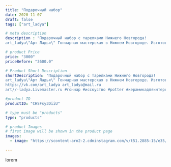 ```yaml
---
title: "Подарочный набор"
date: 2020-11-07
draft: false
tags: ["art_ladya"]

# meta description
description : "Подарочный набор с тарелками Нижнего Новгорода! 
art_ladya\"Арт Ладья\" Гончарная мастерская в Нижнем Новгороде. Изготовление керамики и мастер//-классы по обуч"

# product Price
price: "3000"
priceBefore: "3600.0"

# Product Short Description
shortDescription: "Подарочный набор с тарелками Нижнего Новгорода! 
art_ladya\"Арт Ладья\" Гончарная мастерская в Нижнем Новгороде. Изготовление керамики и мастер//-классы по обучению. 
https://vk.com/art_ladya art_ladya@mail.ru 
art//-ladya.Livemaster.ru #гончар #исскуство #potter #керамикадляинтерьера #керамикаручнаяработа #гончарнаямастерская #сувениры #handmade #посудаизглины #керамика #гончарнаяпосуда #эксклюзивнаякерамика #dishes #decor #ceramicar #сувенир #claygoods #футбольныйстадион #earthenware #ceramic #design #restaurant #ceramicart #нижнийновгород #авторскаякерамика #bowl #dish #тарелка #plate"

#product ID
productID: "CHSFsy3DiiU"

# type must be "products"
type: "products"

# product Images
# first image will be shown in the product page
images:
  - image: "https://scontent-arn2-2.cdninstagram.com/v/t51.2885-15/e35/124103151_274534180653084_994416901973866661_n.jpg?tp=1&_nc_ht=scontent-arn2-2.cdninstagram.com&_nc_cat=100&_nc_ohc=SQe1U_X0C40AX9WSSTn&ccb=7-4&oh=589911132af6c0ada517c02a866b90c4&oe=608526E7&_nc_sid=86f79a&ig_cache_key=MjQzNzAzNTQxNjg2MTE1NzUyNA%3D%3D.2-ccb7-4"

---
```

lorem

